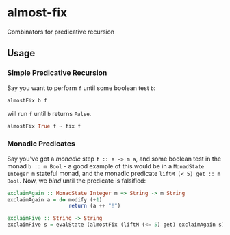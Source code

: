 almost-fix
==========

Combinators for predicative recursion

## Usage

### Simple Predicative Recursion

Say you want to perform `f` until some boolean test `b`:

```haskell
almostFix b f
```

will run `f` until `b` returns `False`.

```haskell
almostFix True f ~ fix f
```

### Monadic Predicates

Say you've got a _monadic_ step `f :: a -> m a`, and some boolean test in the
monad `b :: m Bool` - a good example of this would be in a `MonadState Integer m`
stateful monad, and the monadic predicate `liftM (< 5) get :: m Bool`. Now, we
_bind_ until the predicate is falsified:

```haskell
exclaimAgain :: MonadState Integer m => String -> m String
exclaimAgain a = do modify (+1)
                    return (a ++ "!")

exclaimFive :: String -> String
exclaimFive s = evalState (almostFix (liftM (<= 5) get) exclaimAgain s) 1
```
